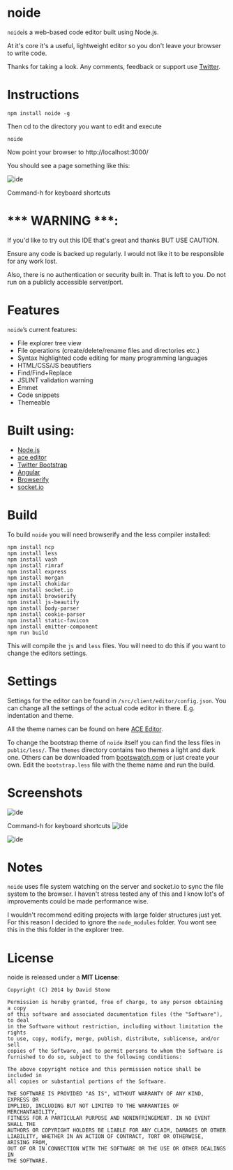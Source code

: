 
noide
====

`noide`is a web-based code editor built using Node.js.

At it's core it's a useful, lightweight editor so you don't leave your browser to write code.

Thanks for taking a look. Any comments, feedback or support use [Twitter](https://twitter.com/node_ide).


Instructions
============

`npm install noide -g`

Then cd to the directory you want to edit and execute

`noide`

Now point your browser to http://localhost:3000/

You should see a page something like this:

![ide](https://raw.github.com/davidjamesstone/noide/gh-pages/images/1.jpg "IDE")

Command-h for keyboard shortcuts

*** WARNING ***:
================
If you'd like to try out this IDE that's great and thanks BUT USE CAUTION.

Ensure any code is backed up regularly.
I would not like it to be responsible for any work lost.

Also, there is no authentication or security built in. That is left to you. Do not run on a publicly accessible server/port.


Features
========

`noide`’s current features:

- File explorer tree view
- File operations (create/delete/rename files and directories etc.)
- Syntax highlighted code editing for many programming languages
- HTML/CSS/JS beautifiers
- Find/Find+Replace
- JSLINT validation warning
- Emmet
- Code snippets
- Themeable

Built using:
============

- [Node.js](https://github.com/joyent/node)
- [ace editor](https://github.com/ajaxorg/ace)
- [Twitter Bootstrap](https://github.com/twbs/bootstrap)
- [Angular](https://github.com/angular/angular.js)
- [Browserify](https://github.com/substack/node-browserify)
- [socket.io](https://github.com/LearnBoost/socket.io)


Build
=====

To build `noide` you will need browserify and the less compiler installed:

```
npm install ncp
npm install less
npm install vash
npm install rimraf
npm install express
npm install morgan
npm install chokidar
npm install socket.io
npm install browserify
npm install js-beautify
npm install body-parser
npm install cookie-parser
npm install static-favicon
npm install emitter-component
npm run build
```

This will compile the `js` and `less` files.
You will need to do this if you want to change the editors settings.

Settings
========
Settings for the editor can be found in `/src/client/editor/config.json`.
You can change all the settings of the actual code editor in there. E.g. indentation and theme.

All the theme names can be found on here [ACE Editor](http://ace.c9.io/build/kitchen-sink.html).

To change the bootstrap theme of `noide` itself you can find the less files in `public/less/`.
The `themes` directory contains two themes a light and dark one. Others can be downloaded
from [bootswatch.com](http://bootswatch.com/) or just create your own. Edit the `bootstrap.less`
file with the theme name and run the build.


Screenshots
===========

![ide](https://raw.github.com/davidjamesstone/noide/gh-pages/images/2.jpg "File System Editor Features")

Command-h for keyboard shortcuts
![ide](https://raw.github.com/davidjamesstone/noide/gh-pages/images/3.jpg "Keyboard Shortcuts")

![ide](https://raw.github.com/davidjamesstone/noide/gh-pages/images/4.jpg "Alternative themes")


Notes
=====
`noide` uses file system watching on the server and socket.io to sync the file system to the browser.
I haven't stress tested any of this and I know lot's of improvements could be made performance wise.

I wouldn't recommend editing projects with large folder structures just yet.
For this reason I decided to ignore the `node_modules` folder. 
You wont see this in the this folder in the explorer tree.


License
=======

noide is released under a **MIT License**:

    Copyright (C) 2014 by David Stone

    Permission is hereby granted, free of charge, to any person obtaining a copy
    of this software and associated documentation files (the "Software"), to deal
    in the Software without restriction, including without limitation the rights
    to use, copy, modify, merge, publish, distribute, sublicense, and/or sell
    copies of the Software, and to permit persons to whom the Software is
    furnished to do so, subject to the following conditions:

    The above copyright notice and this permission notice shall be included in
    all copies or substantial portions of the Software.

    THE SOFTWARE IS PROVIDED "AS IS", WITHOUT WARRANTY OF ANY KIND, EXPRESS OR
    IMPLIED, INCLUDING BUT NOT LIMITED TO THE WARRANTIES OF MERCHANTABILITY,
    FITNESS FOR A PARTICULAR PURPOSE AND NONINFRINGEMENT. IN NO EVENT SHALL THE
    AUTHORS OR COPYRIGHT HOLDERS BE LIABLE FOR ANY CLAIM, DAMAGES OR OTHER
    LIABILITY, WHETHER IN AN ACTION OF CONTRACT, TORT OR OTHERWISE, ARISING FROM,
    OUT OF OR IN CONNECTION WITH THE SOFTWARE OR THE USE OR OTHER DEALINGS IN
    THE SOFTWARE.
